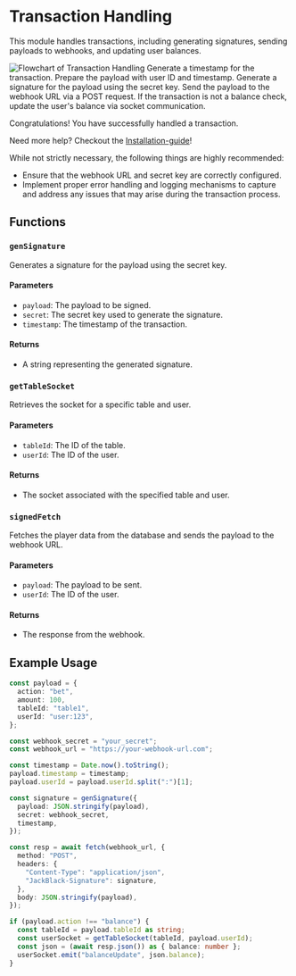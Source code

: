 # Transaction Handling

<primary-label ref="stable"/>
<secondary-label ref="beta"/>

<tldr>
  <p>This module handles transactions, including generating signatures, sending payloads to webhooks, and updating user balances.</p>
  <img src="flowchart.png" alt="Flowchart of Transaction Handling"/>
</tldr>

<procedure title="To handle a transaction:" id="procedure-id">
   <step>Generate a timestamp for the transaction.</step>
   <step>Prepare the payload with user ID and timestamp.</step>
   <step>Generate a signature for the payload using the secret key.</step>
   <step>Send the payload to the webhook URL via a POST request.</step>
   <step>If the transaction is not a balance check, update the user's balance via socket communication.</step>
   <p>Congratulations! You have successfully handled a transaction.</p>
   <p>Need more help? Checkout the <a href="Installation-guide.md">Installation-guide</a>!</p>
</procedure>

While not strictly necessary, the following things are highly recommended:

* Ensure that the webhook URL and secret key are correctly configured.
* Implement proper error handling and logging mechanisms to capture and address any issues that may arise during the transaction process.

## Functions

### `genSignature`

Generates a signature for the payload using the secret key.

#### Parameters

- `payload`: The payload to be signed.
- `secret`: The secret key used to generate the signature.
- `timestamp`: The timestamp of the transaction.

#### Returns

- A string representing the generated signature.

### `getTableSocket`

Retrieves the socket for a specific table and user.

#### Parameters

- `tableId`: The ID of the table.
- `userId`: The ID of the user.

#### Returns

- The socket associated with the specified table and user.

### `signedFetch`

Fetches the player data from the database and sends the payload to the webhook URL.

#### Parameters

- `payload`: The payload to be sent.
- `userId`: The ID of the user.

#### Returns

- The response from the webhook.

## Example Usage

```typescript
const payload = {
  action: "bet",
  amount: 100,
  tableId: "table1",
  userId: "user:123",
};

const webhook_secret = "your_secret";
const webhook_url = "https://your-webhook-url.com";

const timestamp = Date.now().toString();
payload.timestamp = timestamp;
payload.userId = payload.userId.split(":")[1];

const signature = genSignature({
  payload: JSON.stringify(payload),
  secret: webhook_secret,
  timestamp,
});

const resp = await fetch(webhook_url, {
  method: "POST",
  headers: {
    "Content-Type": "application/json",
    "JackBlack-Signature": signature,
  },
  body: JSON.stringify(payload),
});

if (payload.action !== "balance") {
  const tableId = payload.tableId as string;
  const userSocket = getTableSocket(tableId, payload.userId);
  const json = (await resp.json()) as { balance: number };
  userSocket.emit("balanceUpdate", json.balance);
}